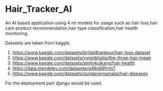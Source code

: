 # Hair_Tracker_AI

An AI based application using 4 ml models for usage such as hair loss,hair care product recommendation,hair type classification,hair health monitoring.

Datasets are taken from kaggle.
1) https://www.kaggle.com/datasets/brijlaldhankour/hair-loss-dataset
2) https://www.kaggle.com/datasets/vyombhatia/the-three-hair-types 
3) https://www.kaggle.com/datasets/amitvkulkarni/hair-health 
4) https://data.mendeley.com/datasets/g46n66frrh/1
5) https://www.kaggle.com/datasets/sundarannamalai/hair-diseases

For the deployment part django would be used.
